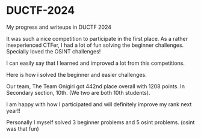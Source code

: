 # DUCTF-2024
My progress and writeups in DUCTF 2024

It was such a nice competition to participate in the first place. As a rather inexperienced CTFer, I had a lot of fun solving the beginner challenges. Specially loved the OSINT challenges!

I can easily say that I learned and improved a lot from this competitions.

Here is how i solved the beginner and easier challenges.

Our team, The Team Onigiri got 442nd place overall with 1208 points. In Secondary section, 10th. (We two are both 10th students).

I am happy with how I participated and will definitely improve my rank next year!!

Personally I myself solved 3 beginner problems and 5 osint problems. (osint was that fun)

